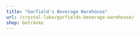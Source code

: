```yaml
---
title: "Garfield's Beverage Warehouse"
url: /crystal-lake/garfields-beverage-warehouse/
shop: Getränke
---
```

